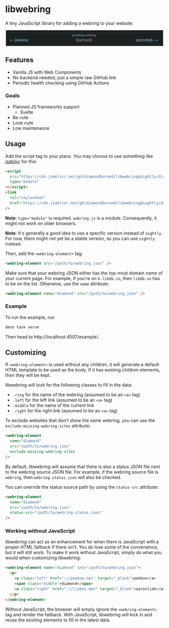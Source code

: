 # libwebring

A tiny JavaScript library for adding a webring to your website.

<div align="center">
  <img src=".github/screenshot.png" width="500px" />
</div>

## Features

- Vanilla JS with Web Components
- No backend needed, just a simple raw GitHub link
- Periodic health checking using GitHub Actions

### Goals

- Planned JS frameworks support
  - Svelte
- Be cute
- Look cute
- Low maintenance

## Usage

Add the script tag to your place. You may choose to use something like [jsdelivr](https://jsdelivr.com/) for this:

```html
<script
  src="https://cdn.jsdelivr.net/gh/diamondburned/libwebring@nightly/dist/webring-element.js"
  type="module"
></script>
<link
  rel="stylesheet"
  href="https://cdn.jsdelivr.net/gh/diamondburned/libwebring@nightly/dist/webring.css"
/>
```

**Note**: `type="module"` is required. `webring.js` is a module. Consequently, it might not work on older browsers.

**Note**: It's generally a good idea to use a specific version instead of `nightly`. For now, there might not yet be a stable version, so you can use `nightly` instead.

Then, add the `<webring-element>` tag:

```html
<webring-element src="/path/to/webring.json" />
```

Make sure that your webring JSON either has the top-most domain name of your current page. For example, if you're on `b.libdb.so`, then `libdb.so` has to be on the list. Otherwise, use the `name` attribute:

```html
<webring-element name="diamond" src="/path/to/webring.json" />
```

### Example

To run the example, run

```sh
deno task serve
```

Then head to http://localhost:4507/example/.

## Customizing

If `<webring-element>` is used without any children, it will generate a default HTML template to be used as the body. If it has existing children elements, then they will be kept.

libwebring will look for the following classes to fill in the data:

- `.ring` for the name of the webring (assumed to be an `<a>` tag)
- `.left` for the left link (assumed to be an `<a>` tag)
- `.middle` for the name of the current link
- `.right` for the right link (assumed to be an `<a>` tag)

To exclude websites that don't show the same webring, you can use the `exclude-missing-webring-sites` attribute:

```html
<webring-element
  name="diamond"
  src="/path/to/webring.json"
  exclude-missing-webring-sites
/>
```

By default, libwebring will assume that there is also a status JSON file next to the webring source JSON file. For example, if the webring source file is `webring`, then `webring.status.json` will also be checked.

You can override the status source path by using the `status-src` attribute:

```html
<webring-element
  name="diamond"
  src="/path/to/webring.json"
  status-src="/path/to/webring.status.json"
/>
```

### Working without JavaScript

libwebring can act as an enhancement for when there is JavaScript with a proper HTML fallback if there isn't. You do lose some of the convenience, but it will still work. To make it work without JavaScript, simply do what you would when customizing libwebring:

```html
<webring-element name="diamond" src="/path/to/webring.json">
  <p>
    <a class="left" href="://peekoe.net" target="_blank">peekoe</a>
    <span class="middle">diamond</span>
    <a class="right" href="://lieber.men" target="_blank">aaronlieb</a>
  </p>
</webring-element>
```

Without JavaScript, the browser will simply ignore the `<webring-element>` tag and render the fallback. With JavaScript, libwebring will kick in and reuse the existing elements to fill in the latest data.
